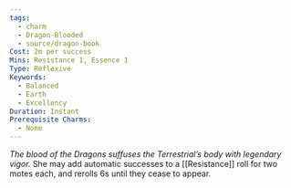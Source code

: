```yaml
---
tags:
  - charm
  - Dragon-Blooded
  - source/dragon-book
Cost: 2m per success
Mins: Resistance 1, Essence 1
Type: Reflexive
Keywords:
  - Balanced
  - Earth
  - Excellency
Duration: Instant
Prerequisite Charms:
  - None
---
```

*The blood of the Dragons suffuses the Terrestrial’s body with legendary vigor.*
She may add automatic successes to a [[Resistance]] roll for two motes each, and rerolls 6s until they cease to appear.